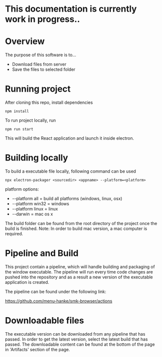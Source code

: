 # This documentation is currently work in progress..


# Overview

The purpose of this software is to...

- Download files from server
- Save the files to selected folder

# Running project

After cloning this repo, install dependencies

`npm install`

To run project locally, run

`npm run start`

This will build the React application and launch it inside electron.


# Building locally

To build a executable file locally, following command can be used

`npx electron-packager <sourcedir> <appname> --platform=<platform>`

platform options:
- --platform all    = build all platforms (windows, linux, osx)
- --platform win32  = windows
- --platform linux  = linux
- --darwin          = mac os x

The build folder can be found from the root directory of the project once the build is finished.
Note: In order to build mac version, a mac computer is required.

# Pipeline and Build

This project contain a pipeline, which will handle building and packaging of the window executable.
The pipeline will run every time code changes are pushed into the repository and as a result a new version of the executable application is created.

The pipeline can be found under the following link:

https://github.com/menu-hanke/smk-browser/actions

# Downloadable files

The executable version can be downloaded from any pipeline that has passed.
In order to get the latest version, select the latest build that has passed.
The downloadable content can be found at the bottom of the page in 'Artifacts' section of the page.
